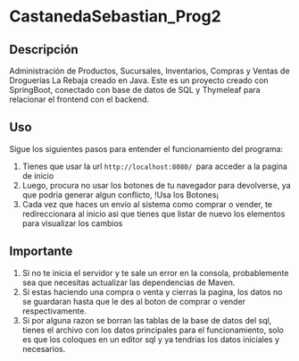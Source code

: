 # CastanedaSebastian_Prog2

## Descripción

Administración de Productos, Sucursales, Inventarios, Compras y Ventas de Droguerías La Rebaja creado en Java.
Este es un proyecto creado con SpringBoot, conectado con base de datos de SQL y Thymeleaf para relacionar el frontend con el backend.

## Uso

Sigue los siguientes pasos para entender el funcionamiento del programa:

1. Tienes que usar la url ```http://localhost:8080/ ```para acceder a la pagina de inicio
3. Luego, procura no usar los botones de tu navegador para devolverse, ya que podria generar algun conflicto, !Usa los Botones¡
4. Cada vez que haces un envio al sistema como comprar o vender, te redireccionara al inicio asi que tienes que listar de nuevo los elementos para visualizar los cambios

## Importante
1. Si no te inicia el servidor y te sale un error en la consola, probablemente sea que necesitas actualizar las dependencias de Maven.
2. Si estas haciendo una compra o venta y cierras la pagina, los datos no se guardaran hasta que le des al boton de comprar o vender respectivamente.
3. Si por alguna razon se borran las tablas de la base de datos del sql, tienes el archivo con los datos principales para el funcionamiento, solo es que los coloques en un editor sql y ya tendrias los datos iniciales y necesarios.


